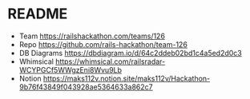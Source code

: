 # README

* Team https://railshackathon.com/teams/126 
* Repo https://github.com/rails-hackathon/team-126
* DB Diagrams https://dbdiagram.io/d/64c2ddeb02bd1c4a5ed2d0c3
* Whimsical https://whimsical.com/railsradar-WCYPGCf5WWgzEni8Wvu9Lb
* Notion https://maks112v.notion.site/maks112v/Hackathon-9b76f43849f043928ae5364633a862c7
